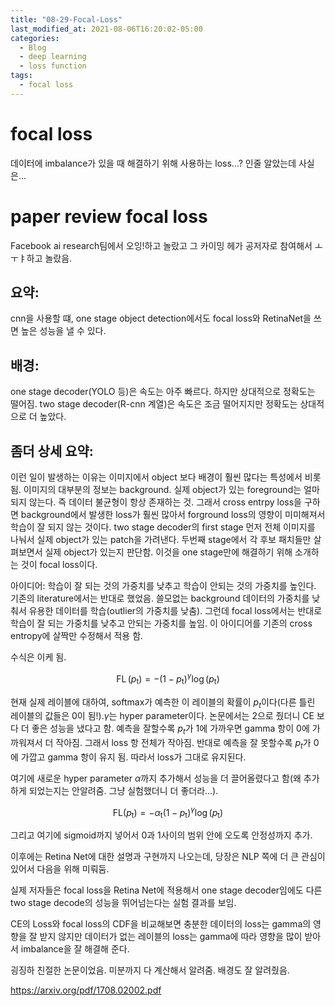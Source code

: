 ```yaml
---
title: "08-29-Focal-Loss"
last_modified_at: 2021-08-06T16:20:02-05:00
categories:
  - Blog
  - deep learning
  - loss function
tags:
  - focal loss
---
```


# focal loss

데이터에 imbalance가 있을 때 해결하기 위해 사용하는 loss...? 인줄 알았는데 사실은...

# paper review focal loss

Facebook ai research팀에서 오잉!하고 놀랐고 그 카이밍 헤가 공저자로 참여해서 ㅗㅜㅑ하고 놀랐음.

## 요약: 
cnn을 사용할 떄, one stage object detection에서도 focal loss와 RetinaNet을 쓰면 높은 성능을 낼 수 있다.

## 배경: 
one stage decoder(YOLO 등)은 속도는 아주 빠르다. 하지만 상대적으로 정확도는 떨어짐. two stage decoder(R-cnn 계열)은 속도은 조금 떨어지지만 정확도는 상대적으로 더 높았다.

## 좀더 상세 요약: 
이런 일이 발생하는 이유는 이미지에서 object 보다 배경이 훨씬 많다는 특성에서 비롯 됨. 이미지의 대부분의 정보는 background. 실제 object가 있는 foreground는 얼마 되지 않는다. 즉 데이터 불균형이 항상 존재하는 것. 그래서 cross entrpy loss을 구하면 background에서 발생한 loss가 훨씬 많아서 forground loss의 영향이 미미해져서 학습이 잘 되지 않는 것이다. two stage decoder의 first stage 먼저 전체 이미지를 나눠서 실제 object가 있는 patch을 가려낸다. 두번째 stage에서 각 후보 패치들만 살펴보면서 실제 object가 있는지 판단함. 이것을 one stage만에 해결하기 위해 소개하는 것이 focal loss이다.

아이디어: 학습이 잘 되는 것의 가중치를 낮추고 학습이 안되는 것의 가중치를 높인다. 기존의 literature에서는 반대로 했었음. 쓸모없는 background 데이터의 가중치를 낮춰서 유용한 데이터를 학습(outlier의 가중치를 낮춤). 그런데 focal loss에서는 반대로 학습이 잘 되는 가중치를 낮추고 안되는 가중치를 높임. 이 아이디어를 기존의 cross entropy에 살짝만 수정해서 적용 함.

수식은 이케 됨. 

$$\operatorname{FL}\left(p_{\mathrm{t}}\right)=-\left(1-p_{\mathrm{t}}\right)^{\gamma} \log \left(p_{\mathrm{t}}\right)$$

현재 실제 레이블에 대하여, softmax가 예측한 이 레이블의 확률이 $p_t$이다(다른 틀린 레이블의 값들은 0이 됨!).$\gamma$는 hyper parameter이다. 논문에서는 2으로 줬더니 CE 보다 더 좋은 성능을 냈다고 함. 예측을 잘할수록 $p_t$가 1에 가까우면 gamma 항이 0에 가까워져서 더 작아짐. 그래서 loss 항 전체가 작아짐. 반대로 예측을 잘 못할수록 $p_t$가 0에 가깝고 gamma 항이 유지 됨. 따라서 loss가 그대로 유지된다.

여기에 새로운 hyper parameter $\alpha$까지 추가해서 성능을 더 끌어올렸다고 함(왜 추가하게 되었는지는 안알려줌. 그냥 실험했더니 더 좋더라...). 

$$\mathrm{FL}\left(p_{\mathrm{t}}\right)=-\alpha_{\mathrm{t}}\left(1-p_{\mathrm{t}}\right)^{\gamma} \log \left(p_{\mathrm{t}}\right)$$

그리고 여기에 sigmoid까지 넣어서 0과 1사이의 범위 안에 오도록 안정성까지 추가.

이후에는 Retina Net에 대한 설명과 구현까지 나오는데, 당장은 NLP 쪽에 더 큰 관심이 있어서 다음을 위해 미뤄둠.

실제 저자들은 focal loss을 Retina Net에 적용해서 one stage decoder임에도 다른 two stage decode의 성능을 뛰어넘는다는 실험 결과를 보임. 

CE의 Loss와 focal loss의 CDF을 비교해보면 충분한 데이터의 loss는 gamma의 영향을 잘 받지 않지만 데이터가 없는 레이블의 loss는 gamma에 따라 영향을 많이 받아서 imbalance을 잘 해결해 준다.

굉징하 친절한 논문이었음. 미분까지 다 계산해서 알려줌. 배경도 잘 알려줬음. 

https://arxiv.org/pdf/1708.02002.pdf